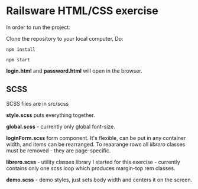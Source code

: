 # Railsware HTML/CSS exercise

In order to run the project:

Clone the repository to your local computer. Do:

`npm install`

`npm start`

**login.html** and **password.html** will open in the browser.

## SCSS

SCSS files are in src/scss

**style.scss** puts everything together.

**global.scss** - currently only global font-size.

**loginForm.scss** form component. It's flexible, can be put in any container width, and items can be rearranged. To reaarange rows all _librero_ classes must be removed - they are page-specific.

**librero.scss** - utility classes library I started for this exercise - currently contains only one scss loop which produces margin-top rem classes.

**demo.scss** - demo styles, just sets body width and centers it on the screen.
